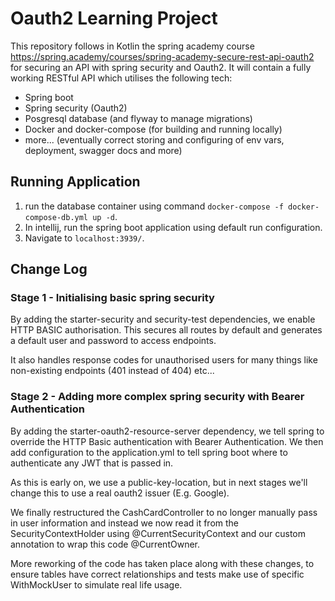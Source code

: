 # Oauth2 Learning Project

This repository follows in Kotlin the spring academy course https://spring.academy/courses/spring-academy-secure-rest-api-oauth2 for securing an API with spring security and Oauth2.
It will contain a fully working RESTful API which utilises the following tech:

- Spring boot
- Spring security (Oauth2)
- Posgresql database (and flyway to manage migrations)
- Docker and docker-compose (for building and running locally)
- more... (eventually correct storing and configuring of env vars, deployment, swagger docs and more)

## Running Application
1. run the database container using command 
`docker-compose -f docker-compose-db.yml up -d`.
2. In intellij, run the spring boot application using default run configuration.
3. Navigate to `localhost:3939/`.

## Change Log

### Stage 1 - Initialising basic spring security
By adding the starter-security and security-test dependencies,
we enable HTTP BASIC authorisation. This secures all routes by default
and generates a default user and password to access endpoints.

It also handles response codes for unauthorised users for many things
like non-existing endpoints (401 instead of 404) etc...

### Stage 2 - Adding more complex spring security with Bearer Authentication
By adding the starter-oauth2-resource-server dependency, we tell spring to override 
the HTTP Basic authentication with Bearer Authentication. We then add configuration 
to the application.yml to tell spring boot where to authenticate any JWT that is passed in.

As this is early on, we use a public-key-location, but in next stages we'll change this 
to use a real oauth2 issuer (E.g. Google).

We finally restructured the CashCardController to no longer manually pass in user information 
and instead we now read it from the SecurityContextHolder using @CurrentSecurityContext and 
our custom annotation to wrap this code @CurrentOwner.

More reworking of the code has taken place along with these changes, to ensure tables have correct 
relationships and tests make use of specific WithMockUser to simulate real life usage.
